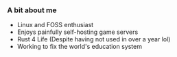 ### A bit about me
-  Linux and FOSS enthusiast
-  Enjoys painfully self-hosting game servers
-  Rust 4 Life (Despite having not used in over a year lol)
-  Working to fix the world's education system
